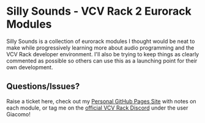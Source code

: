 # Silly Sounds - VCV Rack 2 Eurorack Modules

Silly Sounds is a collection of eurorack modules I thought would be neat to make while progressively learning more about audio programming and the VCV Rack developer environment. I'll also be trying to keep things as clearly commented as possible so others can use this as a launching point for their own development.

## Questions/Issues?

Raise a ticket here, check out my [Personal GitHub Pages Site](https://loparcog.github.io/) with notes on each module, or tag me on the [official VCV Rack Discord](https://discord.gg/wxa89Mh) under the user Giacomo!